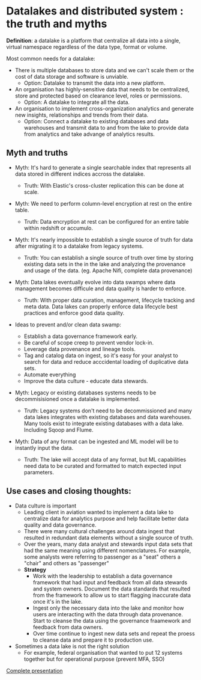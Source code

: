 # Datalakes and distributed system : the truth and myths
**Definition**: a datalake is a platform that centralize all data into a single, virtual namespace regardless of the data type, format or volume.

Most common needs for a datalake:
- There is multiple databases to store data and we can't scale them or the cost of data storage and software is unviable.
    - Option: Datalake to transmit the data into a new platform. 
- An organisation has highly-sensitive data that needs to be centralized, store and protected based on clearance level, roles or permissions.
    - Option: A datalake to integrate all the data.
- An organisation to implement cross-organization analytics and generate new insights, relationships and trends from their data. 
    - Option: Connect a datalake to existing databases and data warehouses and transmit data to and from the lake to provide data from analytics and take advange of analytics results.

## Myth and truths
- Myth: It's hard to generate a single searchable index that represents all data stored in different indices accross the datalake.
    - Truth: With Elastic's cross-cluster replication this can be done at scale.

- Myth: We need to perform column-level encryption at rest on the entire table.
    - Truth: Data encryption at rest can be configured for an entire table within redshift or accumulo.

- Myth: It's nearly impossible to establish a single source of truth for data after migrating it to a datalake from legacy systems.
    - Truth: You can establish a single source of truth over time by storing existing data sets in the in the lake and analyzing the provenance and usage of the data. (eg. Apache Nifi, complete data provenance)

- Myth: Data lakes eventually evolve into data swamps where data management becomes difficule and data quality is harder to enforce. 
    - Truth: With proper data curation, management, lifecycle tracking and meta data. Data lakes can properly enforce data lifecycle best practices and enforce good data quality. 

- Ideas to prevent and/or clean data swamp:
    - Establish a data governance framework early. 
    - Be careful of scope creep to prevent vendor lock-in.
    - Leverage data provenance and lineage tools.
    - Tag and catalog data on ingest, so it's easy for your analyst to search for data and reduce acccidental loading of duplicative data sets.
    - Automate everything
    - Improve the data culture - educate data stewards.


- Myth: Legacy or existing databases systems needs to be decommisisioned once a datalake is implemented.
    - Truth: Legacy systems don't need to be decommissioned and many data lakes integrates with existing databases and data warehouses. Many tools exist to integrate existing databases with a data lake. Including Sqoop and Flume.

- Myth: Data of any format can be ingested and ML model will be to instantly input the data.
    - Truth: The lake will accept data of any format, but ML capabilities need data to be curated and formatted to match expected input parameters.

## Use cases and closing thoughts:
- Data culture is important
    - Leading client in aviation wanted to implement a data lake to centralize data for analytics purpose and help facilitate better data quality and data governance.
    - There were many cultural challenges around data ingest that resulted in redundant data elements without a single source of truth.
    - Over the years, many data analyst and stewards input data sets that had the same meaning using different nomenclatures. For example, some analysts were referring to passenger as a "seat" others a "chair" and others as "passenger"
    - **Strategy**
        - Work with the leadership to establish a data governance framework that had input and feedback from all data stewards and system owners. Document the data standards that resulted from the framework to allow us to start flagging inaccurate data once it's in the lake.
        - Ingest only the necessary data into the lake and monitor how users are interacting with the data through data provenance. Start to cleanse the data using the governance fraamework and feedback from data owners.
        - Over time continue to ingest new data sets and repeat the proess to cleanse data and prepare it to production use. 
- Sometimes a data lake is not the right solution
    - For example, federal organisation that wanted to put 12 systems together but for operational purpose (prevent MFA, SSO)

[Complete presentation](https://cdn.oreillystatic.com/en/assets/1/event/307/Data%20lakes%20and%20distributed%20systems_%20The%20truths%20and%20myths%20Presentation.pptx)